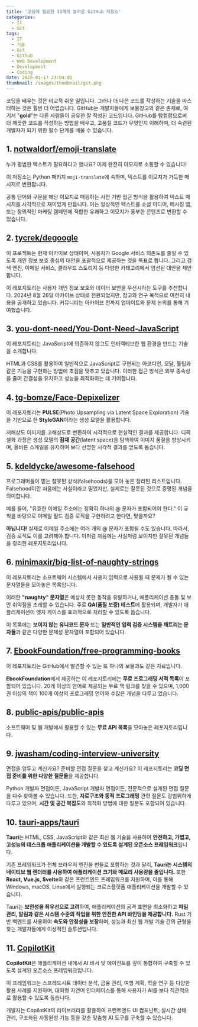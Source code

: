 ```yaml
---
title: '코딩에 필요한 11개의 놀라운 GitHub 저장소'
categories:
  - IT
  - Git
tags:
  - IT
  - 기술
  - Git
  - Github
  - Web Development
  - Development
  - Coding
date: 2025-01-17 23:04:01
thumbnail: /images/thumbnail/git.png
---
```


코딩을 배우는 것은 비교적 쉬운 일입니다. 그러나 더 나은 코드를 작성하는 기술을 마스터하는 것은 훨씬 더 어렵습니다. GitHub는 개발자들에게 보물창고와 같은 존재로, 여기서 "**gold**"는 다른 사람들이 공유한 잘 작성된 코드입니다. GitHub를 탐험함으로써 더 깨끗한 코드를 작성하는 방법을 배우고, 고품질 코드가 무엇인지 이해하며, 더 숙련된 개발자가 되기 위한 필수 단계를 배울 수 있습니다.

## 1. [notwaldorf/emoji-translate](https://github.com/notwaldorf/emoji-translate)

누가 평범한 텍스트가 필요하다고 했나요? 이제 완전히 이모지로 소통할 수 있습니다!

이 저장소는 Python 패키지 `moji-translate`에 속하며, 텍스트를 이모지가 가득한 메시지로 변환합니다.

공통 단어와 구문을 해당 이모지로 매핑하는 사전 기반 접근 방식을 활용하여 텍스트 메시지를 시각적으로 재미있게 만듭니다. 이는 일상적인 텍스트를 소셜 미디어, 메시징 앱, 또는 창의적인 마케팅 캠페인에 적합한 유쾌하고 이모지가 풍부한 콘텐츠로 변환할 수 있습니다.

## 2. [tycrek/degoogle](https://github.com/tycrek/degoogle)

이 프로젝트는 현재 아카이브 상태이며, 사용자가 Google 서비스 의존도를 줄일 수 있도록 개인 정보 보호 중심의 대안을 포괄적으로 제공하는 것을 목표로 합니다. 그리고 검색 엔진, 이메일 서비스, 클라우드 스토리지 등 다양한 카테고리에서 엄선된 대안을 제안합니다.

이 레포지토리는 사용자 개인 정보 보호와 데이터 보안을 우선시하는 도구를 추천합니다. 2024년 8월 26일 아카이브 상태로 전환되었지만, 참고와 연구 목적으로 여전히 내용을 공개하고 있습니다. 커뮤니티는 아카이브 전까지 업데이트와 문제 논의를 통해 기여했습니다.

## 3. [you-dont-need/You-Dont-Need-JavaScript](https://github.com/you-dont-need/You-Dont-Need-JavaScript)

이 레포지토리는 JavaScript에 의존하지 않고도 인터랙티브한 웹 환경을 만드는 기술을 소개합니다.

HTML과 CSS를 활용하여 일반적으로 JavaScript로 구현되는 아코디언, 모달, 툴팁과 같은 기능을 구현하는 방법에 초점을 맞추고 있습니다. 이러한 접근 방식은 외부 종속성을 줄여 간결성을 유지하고 성능을 최적화하는 데 기여합니다.

## 4. [tg-bomze/Face-Depixelizer](https://github.com/tg-bomze/Face-Depixelizer)

이 레포지토리는 **PULSE**(Photo Upsampling via Latent Space Exploration) 기술을 기반으로 한 **StyleGAN**이라는 생성 모델을 활용합니다.

저해상도 이미지를 고해상도로 변환하여 시각적으로 현실적인 결과를 제공합니다.
디픽셀화 과정은 생성 모델의 **잠재 공간**(latent space)을 탐색하여 이미지 품질을 향상시키며, 올바른 스케일을 유지하여 보다 선명한 시각적 결과를 얻도록 돕습니다.

## 5. [kdeldycke/awesome-falsehood](https://github.com/kdeldycke/awesome-falsehood)

프로그래머들이 믿는 잘못된 상식(falsehoods)을 모아 놓은 정리된 리스트입니다. Falsehood이란 처음에는 사실이라고 믿었지만, 실제로는 잘못된 것으로 증명된 개념을 의미합니다.

예를 들어,
"유효한 이메일 주소에는 정확히 하나의 @ 문자가 포함되어야 한다."
이 규칙을 바탕으로 이메일 필드 검증 로직을 구현하려고 한다면, 맞을까요?

**아닙니다!**
실제로 이메일 주소에는 여러 개의 @ 문자가 포함될 수도 있습니다. 따라서, 검증 로직도 이를 고려해야 합니다.
이처럼 처음에는 사실처럼 보이지만 잘못된 개념들을 정리한 레포지토리입니다.

## 6. [minimaxir/big-list-of-naughty-strings](https://github.com/minimaxir/big-list-of-naughty-strings)

이 레포지토리는 소프트웨어 시스템에서 사용자 입력으로 사용될 때 문제가 될 수 있는 문자열들을 모아놓은 목록입니다.

이러한 **"naughty" 문자열**은 예상치 못한 동작을 유발하거나, 애플리케이션 충돌 및 보안 취약점을 초래할 수 있습니다.
주로 **QA(품질 보증) 테스트**에 활용되며, 개발자가 애플리케이션이 엣지 케이스를 효과적으로 처리할 수 있도록 돕습니다.

이 목록에는 **보이지 않는 유니코드 문자** 또는 **일반적인 입력 검증 시스템을 깨트리는 문자들**과 같은 다양한 문제성 문자열이 포함되어 있습니다.

## 7. [EbookFoundation/free-programming-books](https://github.com/EbookFoundation/free-programming-books)

이 레포지토리는 GitHub에서 발견할 수 있는 또 하나의 보물과도 같은 자료입니다.

**EbookFoundation**에서 제공하는 이 레포지토리에는 **무료 프로그래밍 서적 목록**이 포함되어 있습니다.
20개 이상의 언어로 제공되는 무료 책 링크를 찾을 수 있으며, 1,000권 이상의 책이 100개 이상의 프로그래밍 언어와 수많은 개념을 다루고 있습니다.

## 8. [public-apis/public-apis](https://github.com/public-apis/public-apis)

소프트웨어 및 웹 개발에서 활용할 수 있는 **무료 API 목록**을 모아놓은 레포지토리입니다.

## 9. [jwasham/coding-interview-university](https://github.com/jwasham/coding-interview-university)

면접을 앞두고 계신가요? 준비할 면접 질문을 찾고 계신가요?
이 레포지토리는 **코딩 면접 준비를 위한 다양한 질문들**을 제공합니다.

Python 개발자 면접이든, JavaScript 개발자 면접이든, 전문적으로 설계된 면접 질문을 다수 찾아볼 수 있습니다.
또한, **자료구조와 동적 프로그래밍** 관련 질문도 광범위하게 다루고 있으며, **시간 및 공간 복잡도**와 최적화 방법에 대한 질문도 포함되어 있습니다.

## 10. [tauri-apps/tauri](https://github.com/tauri-apps/tauri)

**Tauri**는 HTML, CSS, JavaScript와 같은 최신 웹 기술을 사용하여 **안전하고, 가볍고, 고성능의 데스크톱 애플리케이션을 개발할 수 있도록 설계된 오픈소스 프레임워크**입니다.

기존 프레임워크가 전체 브라우저 엔진을 번들로 포함하는 것과 달리, **Tauri는 시스템의 네이티브 웹 렌더러를 사용하여 애플리케이션 크기와 메모리 사용량을 줄입니다.**
또한 **React, Vue.js, Svelte**와 같은 프런트엔드 프레임워크를 지원하며, 이를 통해 Windows, macOS, Linux에서 실행되는 크로스플랫폼 애플리케이션을 개발할 수 있습니다.

Tauri는 **보안성을 최우선으로 고려**하여, 애플리케이션의 공격 표면을 최소화하고 **파일 관리, 알림과 같은 시스템 수준의 작업을 위한 안전한 API 바인딩을 제공합니다.**
Rust 기반 백엔드를 사용하여 **속도와 안정성을 보장**하며, 성능과 최신 웹 개발 기술 간의 균형을 찾는 개발자들에게 이상적인 솔루션입니다.

## 11. [CopilotKit](https://github.com/CopilotKit/CopilotKit)

**CopilotKit**은 애플리케이션 내에서 AI 비서 및 에이전트를 깊이 통합하여 구축할 수 있도록 설계된 오픈소스 프레임워크입니다.

이 프레임워크는 스프레드시트 데이터 분석, 금융 관리, 여행 계획, 학술 연구 등 다양한 활용 사례를 지원하며, 대화형 자연어 인터페이스를 통해 사용자가 AI를 보다 직관적으로 활용할 수 있도록 돕습니다.

개발자는 CopilotKit의 라이브러리를 활용하여 프런트엔드 UI 컴포넌트, 실시간 상태 관리, 구조화된 자동완성 기능 등을 갖춘 맞춤형 AI 도구를 구축할 수 있습니다.
